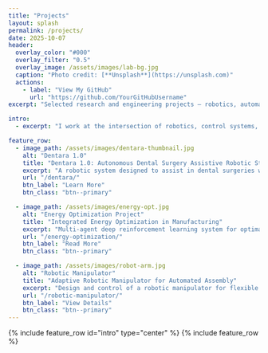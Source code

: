 ```yaml
---
title: "Projects"
layout: splash
permalink: /projects/
date: 2025-10-07
header:
  overlay_color: "#000"
  overlay_filter: "0.5"
  overlay_image: /assets/images/lab-bg.jpg
  caption: "Photo credit: [**Unsplash**](https://unsplash.com)"
  actions:
    - label: "View My GitHub"
      url: "https://github.com/YourGitHubUsername"
excerpt: "Selected research and engineering projects — robotics, automation, and AI for mechanical systems."

intro:
  - excerpt: "I work at the intersection of robotics, control systems, and intelligent automation. Below are some of my featured projects."

feature_row:
  - image_path: /assets/images/dentara-thumbnail.jpg
    alt: "Dentara 1.0"
    title: "Dentara 1.0: Autonomous Dental Surgery Assistive Robotic Station"
    excerpt: "A robotic system designed to assist in dental surgeries with autonomous instrument handling, real-time computer vision, and safety-aware control."
    url: "/dentara/"
    btn_label: "Learn More"
    btn_class: "btn--primary"

  - image_path: /assets/images/energy-opt.jpg
    alt: "Energy Optimization Project"
    title: "Integrated Energy Optimization in Manufacturing"
    excerpt: "Multi-agent deep reinforcement learning system for optimal control of manufacturing microgrids integrating renewable sources and battery storage."
    url: "/energy-optimization/"
    btn_label: "Read More"
    btn_class: "btn--primary"

  - image_path: /assets/images/robot-arm.jpg
    alt: "Robotic Manipulator"
    title: "Adaptive Robotic Manipulator for Automated Assembly"
    excerpt: "Design and control of a robotic manipulator for flexible manufacturing with force feedback and adaptive motion planning."
    url: "/robotic-manipulator/"
    btn_label: "View Details"
    btn_class: "btn--primary"
---
```


{% include feature_row id="intro" type="center" %}
{% include feature_row %}
